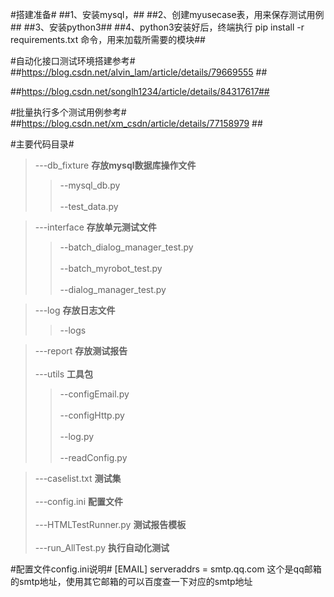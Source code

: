 #搭建准备#
##1、安装mysql，##
##2、创建myusecase表，用来保存测试用例##
##3、安装python3##
##4、python3安装好后，终端执行 pip install -r requirements.txt 命令，用来加载所需要的模块##

#自动化接口测试环境搭建参考#
##https://blog.csdn.net/alvin_lam/article/details/79669555 ##

##https://blog.csdn.net/songlh1234/article/details/84317617##

#批量执行多个测试用例参考#
##https://blog.csdn.net/xm_csdn/article/details/77158979 ##


#主要代码目录#
>---db_fixture **存放mysql数据库操作文件**<br>  
>>--mysql_db.py<br>  
>>--test_data.py<br>  

>---interface **存放单元测试文件**<br>  
>>--batch_dialog_manager_test.py<br>  
  --batch_myrobot_test.py<br>  
  --dialog_manager_test.py<br>  

>---log **存放日志文件**<br>  
>>--logs<br>  

>---report **存放测试报告**<br>  
>---utils **工具包**<br>  
>>--configEmail.py<br>  
>>--configHttp.py<br>  
>>--log.py<br>  
>>--readConfig.py<br> 
 
>---caselist.txt **测试集**<br>  
>---config.ini **配置文件**<br>  
>---HTMLTestRunner.py **测试报告模板**<br>  
>---run_AllTest.py **执行自动化测试**<br>  

#配置文件config.ini说明#
[EMAIL]
serveraddrs = smtp.qq.com 这个是qq邮箱的smtp地址，使用其它邮箱的可以百度查一下对应的smtp地址
